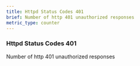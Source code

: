 ```yaml
---
title: Httpd Status Codes 401
brief: Number of http 401 unauthorized responses
metric_type: counter
---
```

### Httpd Status Codes 401

Number of http 401 unauthorized responses